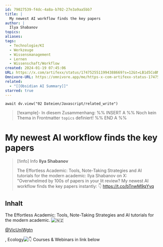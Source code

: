 ```yaml
---
id: 79027539-f4dc-4a8a-b702-27e3a9aa5bb7
title: |
  My newest AI workflow finds the key papers
author: |
  Ilya Shabanov
topics: 
aliases: 
tags:
  - Technologie/KI
  - Werkzeuge
  - Wissensmanagement
  - Lernen
  - Wissenschaft/Workflow
created: 2024-01-19 07:45:06
URL: https://x.com/artifexx/status/1747525511994388669?s=12&t=LB1d5CoBM2658buOf3dUiw
Omnivore-URL: https://omnivore.app/me/https-x-com-artifexx-status-1747525511994388669-s-12-t-lb-1-d-5--18d20774227
related:
  - "[[Obsidian AI Summary]]"
starred: true
---
```


```dataviewjs
await dv.view("02 Dateien/Javascript/related_write")
```
> [!example]- In diesem Zusammenhang:
> %% INSERT A %%
Noch kein Thema in Frontmatter `topics` definiert!
%% END A %%

# My newest AI workflow finds the key papers

> [!info] Info
> **Ilya Shabanov**
> 
> The Effortless Academic: Tools, Note-Taking Strategies and AI tutorials for the modern academic: Ilya Shabanov on X: "Overwhelmed by 100s of papers in your lit review? My newest AI workflow finds the key papers instantly: 👇 https://t.co/bTnwM9qYyq


## Inhalt

The Effortless Academic: Tools, Note-Taking Strategies and AI tutorials for the modern academic. ![🇳🇿](https://proxy-prod.omnivore-image-cache.app/0x0,secEohVv-NKIRIX8A1Sy0A0iU288YCE3c5ZFkX05hRO0/https://abs-0.twimg.com/emoji/v2/svg/1f1f3-1f1ff.svg) 

[@VicUniWgtn](https://x.com/VicUniWgtn)

, Ecology![👇](https://proxy-prod.omnivore-image-cache.app/0x0,sg7falTNpSTSRKljaRpoAFGYbTti-xXt6foBE6ib0S0w/https://abs-0.twimg.com/emoji/v2/svg/1f447.svg) Courses & Webinars in link below